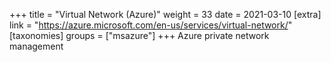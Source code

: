 +++
title = "Virtual Network (Azure)"
weight = 33
date = 2021-03-10
[extra]
link = "https://azure.microsoft.com/en-us/services/virtual-network/"
[taxonomies]
groups = ["msazure"]
+++
Azure private network management

